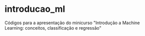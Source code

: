 # introducao_ml
Códigos para a apresentação do minicurso "Introdução a Machine Learning: conceitos, classificação e regressão"
